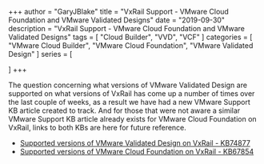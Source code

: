 +++
author = "GaryJBlake"
title = "VxRail Support - VMware Cloud Foundation and VMware Validated Designs"
date = "2019-09-30"
description = "VxRail Support - VMware Cloud Foundation and VMware Validated Designs"
tags = [
    "Cloud Builder",
    "VVD",
    "VCF"
]
categories = [
    "VMware Cloud Builder",
    "VMware Cloud Foundation",
    "VMware Validated Design"
]
series = [

]
+++

The question concerning what versions of VMware Validated Design are supported on what versions of VxRail has come up a number of times over the last couple of weeks, as a result we have had a new VMware Support KB article created to track. And for those that were not aware a similar VMware Support KB article already exists for VMware Cloud Foundation on VxRail, links to both KBs are here for future reference.

* [Supported versions of VMware Validated Design on VxRail - KB74877](https://kb.vmware.com/s/article/74877)
* [Supported versions of VMware Cloud Foundation on VxRail - KB67854](https://kb.vmware.com/s/article/67854)